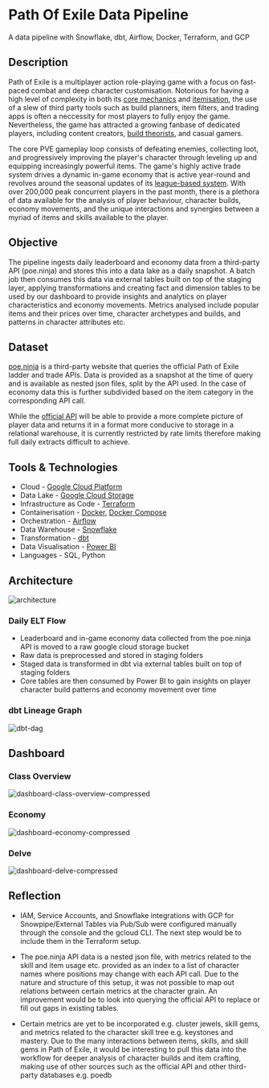 # Path Of Exile Data Pipeline
A data pipeline with Snowflake, dbt, Airflow, Docker, Terraform, and GCP

## Description
Path of Exile is a multiplayer action role-playing game with a focus on fast-paced combat and deep character customisation. Notorious for having a high level of complexity in both its [core mechanics](https://www.pathofexile.com/passive-skill-tree) and [itemisation](https://www.reddit.com/r/pathofexile/comments/g1ksx2/what_returning_after_a_few_years_feels_like), the use of a slew of third party tools such as build planners, item filters, and trading apps is often a neccessity for most players to fully enjoy the game. Nevertheless, the game has attracted a growing fanbase of dedicated players, including content creators, [build theorists](https://www.reddit.com/r/pathofexile/comments/scgko9/ms_painta_bit_early_but_we_got_the_manifesto_and/), and casual gamers.

The core PVE gameplay loop consists of defeating enemies, collecting loot, and progressively improving the player's character through leveling up and equipping increasingly powerful items. The game's highly active trade system drives a dynamic in-game economy that is active year-round and revolves around the seasonal updates of its [league-based system](https://www.pathofexile.com/crucible). With over 200,000 peak concurrent players in the past month, there is a plethora of data available for the analysis of player behaviour, character builds, economy movements, and the unique interactions and synergies between a myriad of items and skills available to the player.

## Objective
The pipeline ingests daily leaderboard and economy data from a third-party API (poe.ninja) and stores this into a data lake as a daily snapshot. A batch job then consumes this data via external tables built on top of the staging layer, applying transformations and creating fact and dimension tables to be used by our dashboard to provide insights and analytics on player characteristics and economy movements. Metrics analysed include popular items and their prices over time, character archetypes and builds, and patterns in character attributes etc.

## Dataset
[poe.ninja](https://poe.ninja/) is a third-party website that queries the official Path of Exile ladder and trade APIs. Data is provided as a snapshot at the time of query and is available as nested json files, split by the API used. In the case of economy data this is further subdivided based on the item category in the corresponding API call.

While the [official API](https://www.pathofexile.com/developer/docs) will be able to provide a more complete picture of player data and returns it in a format more conducive to storage in a relational warehouse, it is currently restricted by rate limits therefore making full daily extracts difficult to achieve.

## Tools & Technologies
- Cloud - [Google Cloud Platform](https://cloud.google.com/)
- Data Lake - [Google Cloud Storage](https://cloud.google.com/storage)
- Infrastructure as Code  - [Terraform](https://www.terraform.io/)
- Containerisation - [Docker](https://www.docker.com/), [Docker Compose](https://docs.docker.com/compose/)
- Orchestration - [Airflow](https://airflow.apache.org/)
- Data Warehouse - [Snowflake](https://www.snowflake.com/en/)
- Transformation - [dbt](https://www.getdbt.com/)
- Data Visualisation - [Power BI](https://powerbi.microsoft.com/en-au/)
- Languages - SQL, Python

## Architecture
![architecture](https://github.com/davidnzhang/poe-elt/assets/130720014/f03e14d9-b875-4ca1-a606-bbb79a820935)

### Daily ELT Flow
- Leaderboard and in-game economy data collected from the poe.ninja API is moved to a raw google cloud storage bucket
- Raw data is preprocessed and stored in staging folders
- Staged data is transformed in dbt via external tables built on top of staging folders
- Core tables are then consumed by Power BI to gain insights on player character build patterns and economy movement over time

### dbt Lineage Graph
![dbt-dag](https://github.com/davidnzhang/poe-elt/assets/130720014/9a896064-6b2d-4c1e-b9b3-03693c73b542)

## Dashboard
### Class Overview
![dashboard-class-overview-compressed](https://github.com/davidnzhang/poe-elt/assets/130720014/65584176-78a0-4204-a67c-b2099fe4c73a)
<br />  
### Economy
![dashboard-economy-compressed](https://github.com/davidnzhang/poe-elt/assets/130720014/e62b8661-b6f6-49ec-931a-5f37deb1125f)
<br />  
### Delve
![dashboard-delve-compressed](https://github.com/davidnzhang/poe-elt/assets/130720014/41df0388-bca2-434c-a6d6-9a78c7dc3f7c)

## Reflection
- IAM, Service Accounts, and Snowflake integrations with GCP for Snowpipe/External Tables via Pub/Sub were configured manually through the console and the gcloud CLI. The next step would be to include them in the Terraform setup.

- The poe.ninja API data is a nested json file, with metrics related to the skill and item usage etc. provided as an index to a list of character names where positions may change with each API call. Due to the nature and structure of this setup, it was not possible to map out relations between certain metrics at the character grain. An improvement would be to look into querying the official API to replace or fill out gaps in existing tables.

- Certain metrics are yet to be incorporated e.g. cluster jewels, skill gems, and metrics related to the character skill tree e.g. keystones and mastery. Due to the many interactions between items, skills, and skill gems in Path of Exile, it would be interesting to pull this data into the workflow for deeper analysis of character builds and item crafting, making use of other sources such as the official API and other third-party databases e.g. poedb
